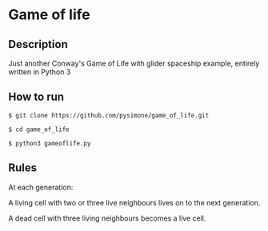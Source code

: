 Game of life
============
 
 ## Description ##
Just another Conway's Game of Life with glider spaceship example, entirely written in Python 3 

## How to run ##
```
$ git clone https://github.com/pysimone/game_of_life.git
```

```
$ cd game_of_life
```

```
$ python3 gameoflife.py
```

## Rules ##
At each generation:

A living cell with two or three live neighbours lives on to the next generation.

A dead cell with three living neighbours becomes a live cell.
